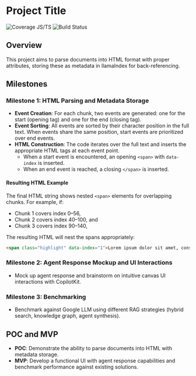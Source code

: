 # Project Title
![Coverage JS/TS](https://img.shields.io/codecov/c/github/jzhao62/notebook-llm-copilot/main.svg)
![Build Status](https://github.com/jzhao62/notebook-llm-copilot/actions/workflows/test-coverage.yml/badge.svg)

## Overview

This project aims to parse documents into HTML format with proper attributes, storing these as metadata in llamaIndex for back-referencing.

## Milestones

### Milestone 1: HTML Parsing and Metadata Storage

- **Event Creation**: For each chunk, two events are generated: one for the start (opening tag) and one for the end (closing tag).
- **Event Sorting**: All events are sorted by their character position in the full text. When events share the same position, start events are prioritized over end events.
- **HTML Construction**: The code iterates over the full text and inserts the appropriate HTML tags at each event point.
  - When a start event is encountered, an opening `<span>` with `data-index` is inserted.
  - When an end event is reached, a closing `</span>` is inserted.

#### Resulting HTML Example

The final HTML string shows nested `<span>` elements for overlapping chunks. For example, if:
- Chunk 1 covers index 0–56,
- Chunk 2 covers index 40–100, and
- Chunk 3 covers index 90–140,

The resulting HTML will nest the spans appropriately:

```html
<span class="highlight" data-index="1">Lorem ipsum dolor sit amet, consectetur <span class="highlight" data-index="2">adipiscing elit. </span>Sed do eiusmod tempor incididunt <span class="highlight" data-index="3">ut labore</span> et dolore magna aliqua. Ut enim ad</span> minim veniam, quis nostrud exercitation ullamco laboris nisi ut aliquip ex ea commodo consequat.
```

### Milestone 2: Agent Response Mockup and UI Interactions

- Mock up agent response and brainstorm on intuitive canvas UI interactions with CopilotKit.

### Milestone 3: Benchmarking

- Benchmark against Google LLM using different RAG strategies (hybrid search, knowledge graph, agent synthesis).

## POC and MVP

- **POC**: Demonstrate the ability to parse documents into HTML with metadata storage.
- **MVP**: Develop a functional UI with agent response capabilities and benchmark performance against existing solutions.
